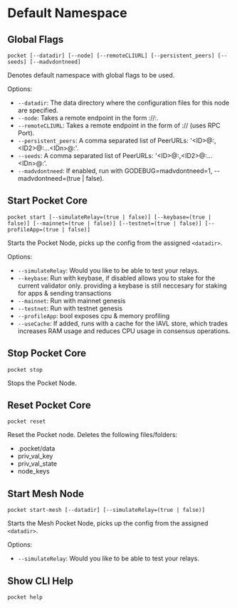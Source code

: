 # Default Namespace

## Global Flags

```text
pocket [--datadir] [--node] [--remoteCLIURL] [--persistent_peers] [--seeds] [--madvdontneed]
```

Denotes default namespace with global flags to be used.

Options:

* `--datadir`: The data directory where the configuration files for this node are specified.
* `--node`: Takes a remote endpoint in the form ://:.
* `--remoteCLIURL`: Takes a remote endpoint in the form of :// \(uses RPC Port\).
* `--persistent_peers`: A comma separated list of PeerURLs: '&lt;ID&gt;@:,&lt;ID2&gt;@:...&lt;IDn&gt;@:'.
* `--seeds`: A comma separated list of PeerURLs: '&lt;ID&gt;@:,&lt;ID2&gt;@:...&lt;IDn&gt;@:'.
* `--madvdontneed`: If enabled, run with GODEBUG=madvdontneed=1, --madvdontneed=\(true \| false\).

## Start Pocket Core

```text
pocket start [--simulateRelay=(true | false)] [--keybase=(true | false)] [--mainnet=(true | false)] [--testnet=(true | false)] [--profileApp=(true | false)]
```

Starts the Pocket Node, picks up the config from the assigned `<datadir>`.

Options:

* `--simulateRelay`: Would you like to be able to test your relays.
* `--keybase`: Run with keybase, if disabled allows you to stake for the current validator only. providing a keybase is
  still neccesary for staking for apps & sending transactions
* `--mainnet`: Run with mainnet genesis
* `--testnet`: Run with testnet genesis
* `--profileApp`: bool exposes cpu & memory profiling
* `--useCache`: If added, runs with a cache for the IAVL store, which trades increases RAM usage and reduces CPU usage
  in consensus operations.

## Stop Pocket Core

```text
pocket stop
```

Stops the Pocket Node.

## Reset Pocket Core

```text
pocket reset
```

Reset the Pocket node. Deletes the following files/folders:

* .pocket/data
* priv\_val\_key
* priv\_val\_state
* node\_keys

## Start Mesh Node

```text
pocket start-mesh [--datadir] [--simulateRelay=(true | false)]
```

Starts the Mesh Pocket Node, picks up the config from the assigned `<datadir>`.

Options:

* `--simulateRelay`: Would you like to be able to test your relays.

## Show CLI Help

```text
pocket help
```

